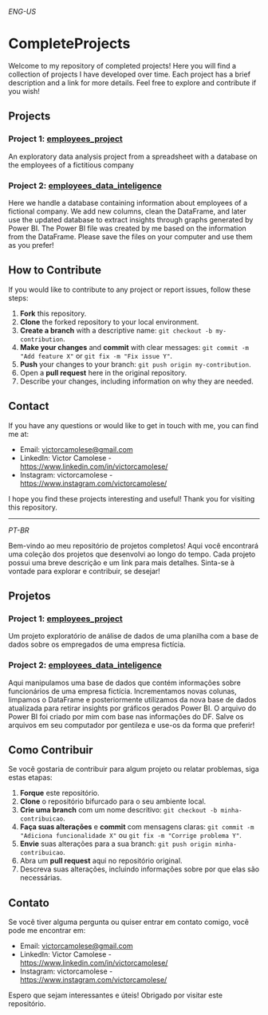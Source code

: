 *ENG-US*
# CompleteProjects

Welcome to my repository of completed projects! Here you will find a collection of projects I have developed over time. Each project has a brief description and a link for more details. Feel free to explore and contribute if you wish!

## Projects

### Project 1: [employees_project](https://github.com/VictorCamolese/CompleteProjects/tree/main/employees_project)

An exploratory data analysis project from a spreadsheet with a database on the employees of a fictitious company

### Project 2: [employees_data_inteligence]()

Here we handle a database containing information about employees of a fictional company. We add new columns, clean the DataFrame, and later use the updated database to extract insights through graphs generated by Power BI. The Power BI file was created by me based on the information from the DataFrame. Please save the files on your computer and use them as you prefer!


## How to Contribute

If you would like to contribute to any project or report issues, follow these steps:

1. **Fork** this repository.
2. **Clone** the forked repository to your local environment.
3. **Create a branch** with a descriptive name: `git checkout -b my-contribution`.
4. **Make your changes** and **commit** with clear messages: `git commit -m "Add feature X"` or `git fix -m "Fix issue Y"`.
5. **Push** your changes to your branch: `git push origin my-contribution`.
6. Open a **pull request** here in the original repository.
7. Describe your changes, including information on why they are needed.

## Contact

If you have any questions or would like to get in touch with me, you can find me at:

- Email: victorcamolese@gmail.com
- LinkedIn: Victor Camolese - https://www.linkedin.com/in/victorcamolese/
- Instagram: victorcamolese - https://www.instagram.com/victorcamolese/

I hope you find these projects interesting and useful! Thank you for visiting this repository.

---
*PT-BR*

Bem-vindo ao meu repositório de projetos completos! Aqui você encontrará uma coleção dos projetos que desenvolvi ao longo do tempo. Cada projeto possui uma breve descrição e um link para mais detalhes. Sinta-se à vontade para explorar e contribuir, se desejar!

## Projetos

### Project 1: [employees_project](https://github.com/VictorCamolese/CompleteProjects/tree/main/employees_project)

Um projeto exploratório de análise de dados de uma planilha com a base de dados sobre os empregados de uma empresa fictícia.

### Project 2: [employees_data_inteligence]()

Aqui manipulamos uma base de dados que contém informações sobre funcionários de uma empresa fictícia. Incrementamos novas colunas, limpamos o DataFrame e posteriormente utilizamos da nova base de dados atualizada para retirar insights por gráficos gerados Power BI. O arquivo do Power BI foi criado por mim com base nas informações do DF. Salve os arquivos em seu computador por gentileza e use-os da forma que preferir!

## Como Contribuir

Se você gostaria de contribuir para algum projeto ou relatar problemas, siga estas etapas:

1. **Forque** este repositório.
2. **Clone** o repositório bifurcado para o seu ambiente local.
3. **Crie uma branch** com um nome descritivo: `git checkout -b minha-contribuicao`.
4. **Faça suas alterações** e **commit** com mensagens claras: `git commit -m "Adiciona funcionalidade X"` ou `git fix -m "Corrige problema Y"`.
5. **Envie** suas alterações para a sua branch: `git push origin minha-contribuicao`.
6. Abra um **pull request** aqui no repositório original.
7. Descreva suas alterações, incluindo informações sobre por que elas são necessárias.

## Contato

Se você tiver alguma pergunta ou quiser entrar em contato comigo, você pode me encontrar em:

- Email: victorcamolese@gmail.com
- LinkedIn: Victor Camolese - https://www.linkedin.com/in/victorcamolese/
- Instagram: victorcamolese - https://www.instagram.com/victorcamolese/

Espero que sejam interessantes e úteis! Obrigado por visitar este repositório.
